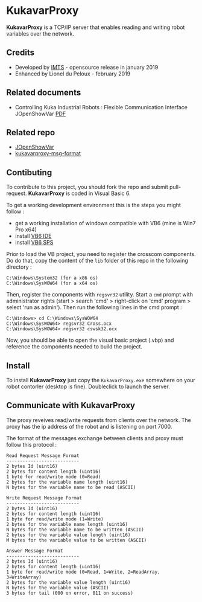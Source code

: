# KukavarProxy

**KukavarProxy**  is a TCP/IP server that enables reading and writing robot variables over the network.

## Credits

* Developed by [IMTS](www.imts.eu) - opensource release in january 2019
* Enhanced by Lionel du Peloux - february 2019

## Related documents
* Controlling Kuka Industrial Robots : Flexible Communication Interface JOpenShowVar [PDF](http://filipposanfilippo.inspitivity.com/publications/controlling-kuka-industrial-robots-flexible-communication-interface-jopenshowvar.pdf)

## Related repo
* [JOpenShowVar](https://github.com/aauc-mechlab/JOpenShowVar)
* [kukavarproxy-msg-format](https://github.com/akselov/kukavarproxy-msg-format)

## Contibuting

To contribute to this project, you should fork the repo and submit pull-request. **KukavarProxy**  is coded in Visual Basic 6.

To get a working development environment this is the steps you might follow :
* get a working installation of windows compatible with VB6 (mine is Win7 Pro x64)
* install [VB6 IDE](https://stackoverflow.com/questions/8029122/where-can-i-get-a-vb6-ide)
* install [VB6 SPS](https://www.microsoft.com/fr-fr/download/details.aspx?id=5721)

Prior to load the VB project, you need to register the crosscom components. Do do that, copy 
the content of the `lib` folder of this repo in the following directory :

```
C:\Windows\System32 (for a x86 os)
C:\Windows\SysWOW64 (for a x64 os)
```

Then, register the components with `regsvr32` utility. Start a `cmd` prompt with administrator rights (start > search 'cmd' > right-click on 'cmd' program > select 'run as admin'). Then run the following lines in the cmd prompt :

```
C:\Windows> cd C:\Windows\SysWOW64
C:\Windows\SysWOW64> regsvr32 Cross.ocx
C:\Windows\SysWOW64> regsvr32 cswsk32.ocx
```

Now, you should be able to open the visual basic project (.vbp) and reference the components needed to build the project.

## Install

To install **KukavarProxy** just copy the `KukavarProxy.exe` somewhere on your robot contorler (desktop is fine). Doubleclick to launch the server.

## Communicate with KukavarProxy

The proxy reveives read/write requests from clients over the network. The proxy has the ip address of the robot and is listening on port 7000.

The format of the messages exchange between clients and proxy must follow this protocol :

```
Read Request Message Format
---------------------------
2 bytes Id (uint16)
2 bytes for content length (uint16)
1 byte for read/write mode (0=Read)
2 bytes for the variable name length (uint16)
N bytes for the variable name to be read (ASCII)

Write Request Message Format
---------------------------
2 bytes Id (uint16)
2 bytes for content length (uint16)
1 byte for read/write mode (1=Write)
2 bytes for the variable name length (uint16)
N bytes for the variable name to be written (ASCII)
2 bytes for the variable value length (uint16)
M bytes for the variable value to be written (ASCII)

Answer Message Format
---------------------------
2 bytes Id (uint16)
2 bytes for content length (uint16)
1 byte for read/write mode (0=Read, 1=Write, 2=ReadArray, 3=WriteArray)
2 bytes for the variable value length (uint16)
N bytes for the variable value (ASCII)
3 bytes for tail (000 on error, 011 on success)
```



